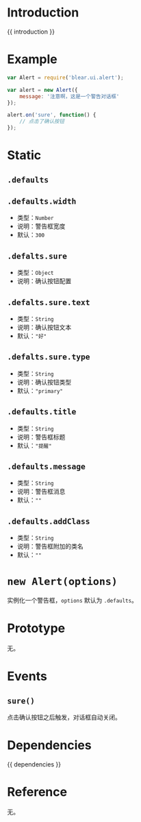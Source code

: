 # Introduction
{{ introduction }}





# Example
```js
var Alert = require('blear.ui.alert');

var alert = new Alert({
    message: '注意啊，这是一个警告对话框'
});

alert.on('sure', function() {
    // 点击了确认按钮
});
```




# Static
## `.defaults`
## `.defaults.width`
- 类型：`Number`
- 说明：警告框宽度
- 默认：`300`

## `.defalts.sure`
- 类型：`Object`
- 说明：确认按钮配置

## `.defalts.sure.text`
- 类型：`String`
- 说明：确认按钮文本
- 默认：`"好"`

## `.defalts.sure.type`
- 类型：`String`
- 说明：确认按钮类型
- 默认：`"primary"`

## `.defaults.title`
- 类型：`String`
- 说明：警告框标题
- 默认：`"提醒"`

## `.defaults.message`
- 类型：`String`
- 说明：警告框消息
- 默认：`""`

## `.defaults.addClass`
- 类型：`String`
- 说明：警告框附加的类名
- 默认：`""`





# `new Alert(options)`
实例化一个警告框，`options` 默认为 `.defaults`。




# Prototype
无。


# Events
## `sure()`
点击确认按钮之后触发，对话框自动关闭。





# Dependencies
{{ dependencies }}





# Reference
无。
